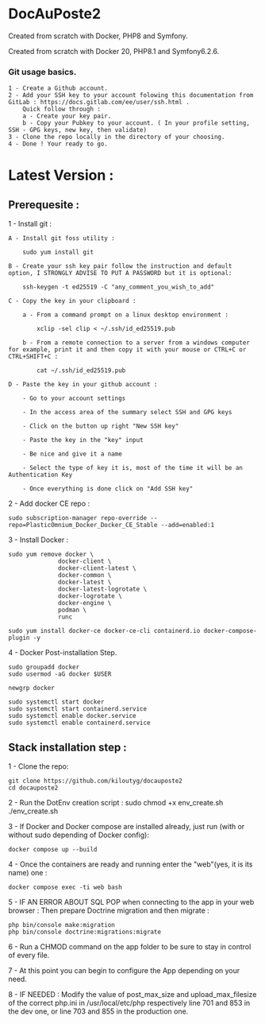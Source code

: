 # DocAuPoste2
Created from scratch with Docker, PHP8 and Symfony.

Created from scratch with Docker 20, PHP8.1 and Symfony6.2.6.

### Git usage basics.

    1 - Create a Github account.
    2 - Add your SSH key to your account folowing this documentation from GitLab : https://docs.gitlab.com/ee/user/ssh.html .
        Quick follow through : 
        a - Create your key pair.
        b - Copy your Pubkey to your account. ( In your profile setting, SSH - GPG keys, new key, then validate)
    3 - Clone the repo locally in the directory of your choosing. 
    4 - Done ! Your ready to go. 

# Latest Version : 
## Prerequesite :


1 - Install git :

    A - Install git foss utility :

        sudo yum install git

    B - Create your ssh key pair follow the instruction and default option, I STRONGLY ADVISE TO PUT A PASSWORD but it is optional:

        ssh-keygen -t ed25519 -C "any_comment_you_wish_to_add"

    C - Copy the key in your clipboard :

        a - From a command prompt on a linux desktop environment :

            xclip -sel clip < ~/.ssh/id_ed25519.pub

        b - From a remote connection to a server from a windows computer for example, print it and then copy it with your mouse or CTRL+C or CTRL+SHIFT+C : 

            cat ~/.ssh/id_ed25519.pub 

    D - Paste the key in your github account : 

        - Go to your account settings

        - In the access area of the summary select SSH and GPG keys

        - Click on the button up right "New SSH key"

        - Paste the key in the "key" input

        - Be nice and give it a name

        - Select the type of key it is, most of the time it will be an Authentication Key

        - Once everything is done click on "Add SSH key" 
        

2 - Add docker CE repo : 

    sudo subscription-manager repo-override --repo=PlasticOmnium_Docker_Docker_CE_Stable --add=enabled:1

3 - Install Docker :

    sudo yum remove docker \
                  docker-client \
                  docker-client-latest \
                  docker-common \
                  docker-latest \
                  docker-latest-logrotate \
                  docker-logrotate \
                  docker-engine \
                  podman \
                  runc

    sudo yum install docker-ce docker-ce-cli containerd.io docker-compose-plugin -y

4 - Docker Post-installation Step.

    sudo groupadd docker
    sudo usermod -aG docker $USER

    newgrp docker

    sudo systemctl start docker
    sudo systemctl start containerd.service
    sudo systemctl enable docker.service
    sudo systemctl enable containerd.service


## Stack installation step : 


1 - Clone the repo:

    git clone https://github.com/kiloutyg/docauposte2
    cd docauposte2

2 - Run the DotEnv creation script : 
    sudo chmod +x env_create.sh
    ./env_create.sh

3 - If Docker and Docker compose are installed already, just run (with or without sudo depending of Docker config):
    
    docker compose up --build
    
4 - Once the containers are ready and running enter the "web"(yes, it is its name) one : 
    
    docker compose exec -ti web bash
    
5 - IF AN ERROR ABOUT SQL POP when connecting to the app in your web browser : Then prepare Doctrine migration and then migrate : 

    php bin/console make:migration
    php bin/console doctrine:migrations:migrate
    
6 - Run a CHMOD command on the app folder to be sure to stay in control of every file. 

7 - At this point you can begin to configure the App depending on your need. 

8 - IF NEEDED : Modify the value of post_max_size  and upload_max_filesize of the correct php.ini in /usr/local/etc/php respectively line 701 and 853 in the dev one, or line 703 and 855 in the production one.





